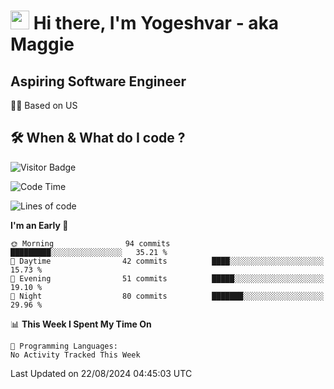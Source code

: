<h1><img src="https://emojis.slackmojis.com/emojis/images/1531849430/4246/blob-sunglasses.gif?1531849430" width="30"/> Hi there, I'm Yogeshvar - aka Maggie</h1>

## Aspiring Software Engineer
🏂🏻  Based on US 

## 🛠 When & What do I code ?  

![Visitor Badge](https://visitor-badge.feriirawann.repl.co?username=yogeshvar&repo=yogeshvar&label=Visitors&style=plastic&color=%23457BFF&contentType=svg)

<!--START_SECTION:waka-->
![Code Time](http://img.shields.io/badge/Code%20Time-2%2C919%20hrs%2051%20mins-blue)

![Lines of code](https://img.shields.io/badge/From%20Hello%20World%20I%27ve%20Written-495.8%20thousand%20lines%20of%20code-blue)

**I'm an Early 🐤** 

```text
🌞 Morning                94 commits          █████████░░░░░░░░░░░░░░░░   35.21 % 
🌆 Daytime                42 commits          ████░░░░░░░░░░░░░░░░░░░░░   15.73 % 
🌃 Evening                51 commits          █████░░░░░░░░░░░░░░░░░░░░   19.10 % 
🌙 Night                  80 commits          ███████░░░░░░░░░░░░░░░░░░   29.96 % 
```


📊 **This Week I Spent My Time On** 

```text
💬 Programming Languages: 
No Activity Tracked This Week
```


 Last Updated on 22/08/2024 04:45:03 UTC
<!--END_SECTION:waka-->
